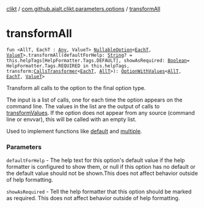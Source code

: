 [clikt](../index.md) / [com.github.ajalt.clikt.parameters.options](index.md) / [transformAll](./transform-all.md)

# transformAll

`fun <AllT, EachT : `[`Any`](https://kotlinlang.org/api/latest/jvm/stdlib/kotlin/-any/index.html)`, ValueT> `[`NullableOption`](-nullable-option.md)`<`[`EachT`](transform-all.md#EachT)`, `[`ValueT`](transform-all.md#ValueT)`>.transformAll(defaultForHelp: `[`String`](https://kotlinlang.org/api/latest/jvm/stdlib/kotlin/-string/index.html)`? = this.helpTags[HelpFormatter.Tags.DEFAULT], showAsRequired: `[`Boolean`](https://kotlinlang.org/api/latest/jvm/stdlib/kotlin/-boolean/index.html)` = HelpFormatter.Tags.REQUIRED in this.helpTags, transform: `[`CallsTransformer`](-calls-transformer.md)`<`[`EachT`](transform-all.md#EachT)`, `[`AllT`](transform-all.md#AllT)`>): `[`OptionWithValues`](-option-with-values/index.md)`<`[`AllT`](transform-all.md#AllT)`, `[`EachT`](transform-all.md#EachT)`, `[`ValueT`](transform-all.md#ValueT)`>`

Transform all calls to the option to the final option type.

The input is a list of calls, one for each time the option appears on the command line. The values in the
list are the output of calls to [transformValues](transform-values.md). If the option does not appear from any source (command
line or envvar), this will be called with an empty list.

Used to implement functions like [default](default.md) and [multiple](multiple.md).

### Parameters

`defaultForHelp` - The help text for this option's default value if the help formatter is
configured to show them, or null if this option has no default or the default value should not be
shown.This does not affect behavior outside of help formatting.

`showAsRequired` - Tell the help formatter that this option should be marked as required. This
does not affect behavior outside of help formatting.